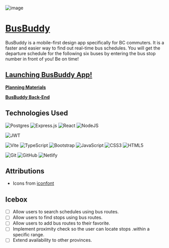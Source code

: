 ![image](https://user-images.githubusercontent.com/23459228/222002683-dd91e8be-c508-4e77-bd28-98f255a3014e.png)

# [BusBuddy](https://busbuddy.netlify.app/)

BusBuddy is a mobile-first design app specifically for BC commuters. It is a faster and easier way to find out real-time bus schedules. You will get the departure schedule for the following six buses by entering the bus stop number in front of you! Be on time!

## [Launching BusBuddy App!](https://busbuddy.netlify.app/)

**[Planning Materials](https://trello.com/b/lFMBbDyH/project-4-plan)**

**[BusBuddy Back-End](https://github.com/leonshiyan/bus-buddy-back-end)**

## Technologies Used

![Postgres](https://img.shields.io/badge/postgres-%23316192.svg?style=for-the-badge&logo=postgresql&logoColor=white)
![Express.js](https://img.shields.io/badge/express.js-%23404d59.svg?style=for-the-badge&logo=express&logoColor=%2361DAFB)
![React](https://img.shields.io/badge/react-%2320232a.svg?style=for-the-badge&logo=react&logoColor=%2361DAFB)
![NodeJS](https://img.shields.io/badge/node.js-6DA55F?style=for-the-badge&logo=node.js&logoColor=white)

![JWT](https://img.shields.io/badge/JWT-black?style=for-the-badge&logo=JSON%20web%20tokens)

![Vite](https://img.shields.io/badge/vite-%23646CFF.svg?style=for-the-badge&logo=vite&logoColor=white)
![TypeScript](https://img.shields.io/badge/typescript-%23007ACC.svg?style=for-the-badge&logo=typescript&logoColor=white)
![Bootstrap](https://img.shields.io/badge/bootstrap-%23563D7C.svg?style=for-the-badge&logo=bootstrap&logoColor=white)
![JavaScript](https://img.shields.io/badge/javascript-%23323330.svg?style=for-the-badge&logo=javascript&logoColor=%23F7DF1E)
![CSS3](https://img.shields.io/badge/css3-%231572B6.svg?style=for-the-badge&logo=css3&logoColor=white)
![HTML5](https://img.shields.io/badge/html5-%23E34F26.svg?style=for-the-badge&logo=html5&logoColor=white)

![Git](https://img.shields.io/badge/git-%23F05033.svg?style=for-the-badge&logo=git&logoColor=white)
![GitHub](https://img.shields.io/badge/github-%23121011.svg?style=for-the-badge&logo=github&logoColor=white)
![Netlify](https://img.shields.io/badge/netlify-%23000000.svg?style=for-the-badge&logo=netlify&logoColor=#00C7B7)


## Attributions

- Icons from [iconfont](https://www.iconfont.cn/)

## Icebox

- [ ] Allow users to search schedules using bus routes.
- [ ] Allow users to find stops using bus routes.
- [ ] Allow users to add bus routes to their favorite.
- [ ] Implement proximity check so the user can locate stops .within a specific range.
- [ ] Extend availability to other provinces.
